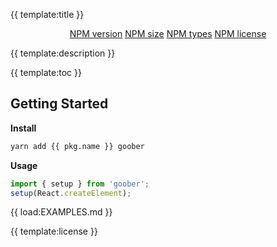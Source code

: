 
{{ template:title }}

<p align="center">
    <a href="https://img.shields.io/npm/v/{{ pkg.name }}?style=flat-square?label=VERSION">NPM version</a>
    <a href="https://img.shields.io/bundlephobia/minzip/{{ pkg.name }}?label=SIZE&amp;style=flat-square">NPM size</a>
    <a href="https://img.shields.io/npm/types/{{ pkg.name }}?style=flat-square?label=WITH">NPM types</a>
    <a href="https://img.shields.io/npm/l/{{ pkg.name }}?label=LICENSE&amp;style=flat-square">NPM license</a>
</p>

{{ template:description }}

{{ template:toc }}

## Getting Started

**Install**

```bash
yarn add {{ pkg.name }} goober
```

**Usage**

```typescript jsx
import { setup } from 'goober';
setup(React.createElement);
```

{{ load:EXAMPLES.md }}

{{ template:license }}
